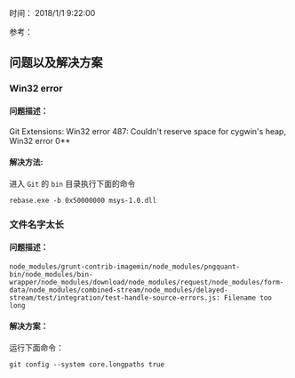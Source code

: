 时间： 2018/1/1 9:22:00 

参考：  


## 问题以及解决方案

### Win32 error
#### 问题描述：  
 
Git Extensions: Win32 error 487: Couldn't reserve space for cygwin's heap, Win32 error 0**

#### 解决方法:
进入 `Git` 的 `bin` 目录执行下面的命令

    rebase.exe -b 0x50000000 msys-1.0.dll

### 文件名字太长  
#### 问题描述：

	node_modules/grunt-contrib-imagemin/node_modules/pngquant-bin/node_modules/bin-wrapper/node_modules/download/node_modules/request/node_modules/form-data/node_modules/combined-stream/node_modules/delayed-stream/test/integration/test-handle-source-errors.js: Filename too long
#### 解决方案：
运行下面命令：

	git config --system core.longpaths true
